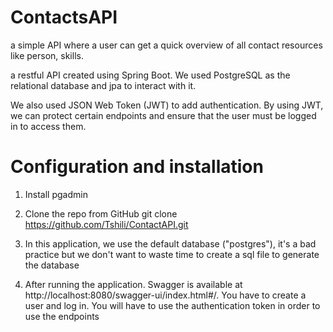# ContactsAPI
a simple API where a user can get a quick overview of all contact resources like person, skills.

a restful API created using Spring Boot. We used PostgreSQL as the relational database and jpa to interact with it.

We also used JSON Web Token (JWT) to add authentication. By using JWT, we can protect certain endpoints and ensure that the user must be logged in to access them.

# Configuration and installation

1. Install pgadmin

2. Clone the repo from GitHub
git clone https://github.com/Tshili/ContactAPI.git

3. In this application, we use the default database ("postgres"), it's a bad practice but we don't want to waste time to create a sql file to generate the database

4. After running the application. Swagger is available at http://localhost:8080/swagger-ui/index.html#/. You have to create a user and log in. You will have to use the authentication token in order to use the endpoints

